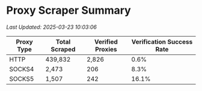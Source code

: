 # Proxy Scraper Summary

_Last Updated: 2025-03-23 10:03:06_

| Proxy Type | Total Scraped | Verified Proxies | Verification Success Rate |
|------------|--------------|------------------|--------------------------|
| HTTP | 439,832 | 2,826 | 0.6% |
| SOCKS4 | 2,473 | 206 | 8.3% |
| SOCKS5 | 1,507 | 242 | 16.1% |
